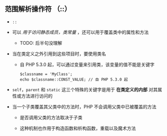## 范围解析操作符 （::）
* `::`

* 可以 *用于访问静态成员，类常量* ，还可以用于覆盖类中的属性和方法
    * TODO: 后半句没理解

* 当在类定义之外引用到这些项目时，要使用类名
    * 自 PHP 5.3.0 起，可以通过变量来引用类，该变量的值不能是关键字
        ```
        $classname = 'MyClass';
        echo $classname::CONST_VALUE; // 自 PHP 5.3.0 起
        ```

* `self`，`parent` 和 `static` 这三个特殊的关键字是用于 **在类定义的内部** 对其属性或方法进行访问的

* 当一个子类覆盖其父类中的方法时，PHP 不会调用父类中已被覆盖的方法
    * 是否调用父类的方法取决于子类

    * 这种机制也作用于构造函数和析构函数，重载以及魔术方法
